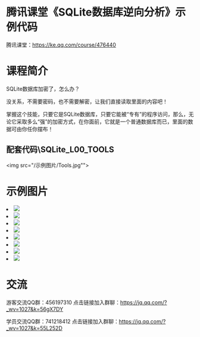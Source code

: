 # 腾讯课堂《SQLite数据库逆向分析》示例代码



腾讯课堂：<a href="https://ke.qq.com/course/476440">https://ke.qq.com/course/476440</a> <br/>



# 课程简介

SQLite数据库加密了，怎么办？

没关系，不需要密码，也不需要解密，让我们直接读取里面的内容吧！

掌握这个技能，只要它是SQLite数据库，只要它能被“专有”的程序访问，那么，无论它采取多么“强”的加密方式，在你面前，它就是一个普通数据库而已，里面的数据可由你任你摆布！

## 配套代码\SQLite_L00_TOOLS

<img src="/示例图片/Tools.jpg"">


# 示例图片

<li><img src="/示例图片/2019-12-27 10-59-14.jpg"><br/>
<li><img src="/示例图片/2019-12-27 11-02-32.jpg"><br/>
<li><img src="/示例图片/2019-12-27 11-03-55.jpg"><br/>
<li><img src="/示例图片/2019-12-27 11-04-37.jpg"><br/>
<li><img src="/示例图片/2019-12-27 11-07-30.jpg"><br/>
<li><img src="/示例图片/2019-12-27 11-09-48.jpg"><br/>
<li><img src="/示例图片/2019-12-27 11-10-03.jpg"><br/>
<li><img src="/示例图片/2019-12-27 11-12-27.jpg"><br/>


# 交流

游客交流QQ群：456197310  点击链接加入群聊：https://jq.qq.com/?_wv=1027&k=56gX7DY

学员交流QQ群：741218412  点击链接加入群聊：https://jq.qq.com/?_wv=1027&k=55L252D



